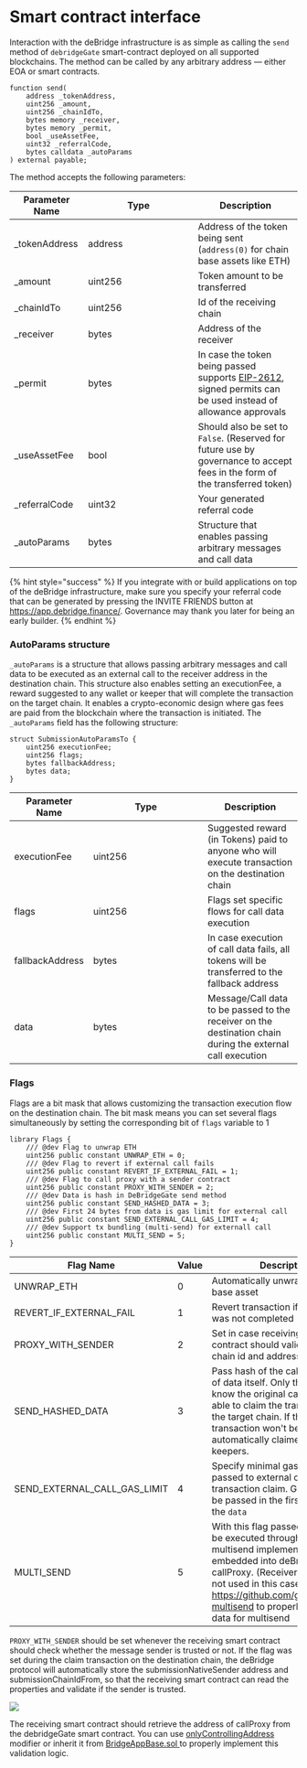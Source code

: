 # Smart contract interface

Interaction with the deBridge infrastructure is as simple as calling the `send` method of `debridgeGate` smart-contract deployed on all supported blockchains. The method can be called by any arbitrary address — either EOA or smart contracts.

```solidity
function send(
    address _tokenAddress,
    uint256 _amount,
    uint256 _chainIdTo,
    bytes memory _receiver,
    bytes memory _permit,
    bool _useAssetFee,
    uint32 _referralCode,
    bytes calldata _autoParams
) external payable;
```

The method accepts the following parameters:

<table><thead><tr><th>Parameter Name</th><th width="176.33333333333331">Type</th><th>Description</th></tr></thead><tbody><tr><td>_tokenAddress</td><td>address</td><td>Address of the token being sent (<code>address(0)</code> for chain base assets like ETH)</td></tr><tr><td>_amount</td><td>uint256</td><td>Token amount to be transferred</td></tr><tr><td>_chainIdTo</td><td>uint256</td><td>Id of the receiving chain</td></tr><tr><td>_receiver</td><td>bytes</td><td>Address of the receiver</td></tr><tr><td>_permit</td><td>bytes</td><td>In case the token being passed supports <a href="https://eips.ethereum.org/EIPS/eip-2612">EIP-2612</a>, signed permits can be used instead of allowance approvals</td></tr><tr><td>_useAssetFee</td><td>bool</td><td>Should also be set to <code>False</code>. (Reserved for future use by governance to accept fees in the form of the transferred token) </td></tr><tr><td>_referralCode</td><td>uint32</td><td>Your generated referral code</td></tr><tr><td>_autoParams</td><td>bytes</td><td>Structure that enables passing arbitrary messages and call data</td></tr></tbody></table>

{% hint style="success" %}
If you integrate with or build applications on top of the deBridge infrastructure, make sure you specify your referral code that can be generated by pressing the INVITE FRIENDS button at https://app.debridge.finance/. Governance may thank you later for being an early builder.
{% endhint %}

### AutoParams structure

`_autoParams` is a structure that allows passing arbitrary messages and call data to be executed as an external call to the receiver address in the destination chain. This structure also enables setting an executionFee, a reward suggested to any wallet or keeper that will complete the transaction on the target chain. It enables a crypto-economic design where gas fees are paid from the blockchain where the transaction is initiated. The `_autoParams` field has the following structure:

```solidity
struct SubmissionAutoParamsTo {
    uint256 executionFee;
    uint256 flags;
    bytes fallbackAddress;
    bytes data;
}
```

<table><thead><tr><th>Parameter Name</th><th width="184.2650802434975">Type</th><th>Description</th></tr></thead><tbody><tr><td>executionFee</td><td>uint256</td><td>Suggested reward (in Tokens) paid to anyone who will execute transaction on the destination chain</td></tr><tr><td>flags</td><td>uint256</td><td>Flags set specific flows for call data execution</td></tr><tr><td>fallbackAddress</td><td>bytes</td><td>In case execution of call data fails, all tokens will be transferred to the fallback address</td></tr><tr><td>data</td><td>bytes</td><td>Message/Call data to be passed to the receiver on the destination chain during the external call execution</td></tr></tbody></table>

### Flags

Flags are a bit mask that allows customizing the transaction execution flow on the destination chain. The bit mask means you can set several flags simultaneously by setting the corresponding bit of `flags` variable to 1

```solidity
library Flags {
    /// @dev Flag to unwrap ETH
    uint256 public constant UNWRAP_ETH = 0;
    /// @dev Flag to revert if external call fails
    uint256 public constant REVERT_IF_EXTERNAL_FAIL = 1;
    /// @dev Flag to call proxy with a sender contract
    uint256 public constant PROXY_WITH_SENDER = 2;
    /// @dev Data is hash in DeBridgeGate send method
    uint256 public constant SEND_HASHED_DATA = 3;
    /// @dev First 24 bytes from data is gas limit for external call
    uint256 public constant SEND_EXTERNAL_CALL_GAS_LIMIT = 4;
    /// @dev Support tx bundling (multi-send) for externall call
    uint256 public constant MULTI_SEND = 5;
}
```

<table><thead><tr><th width="338.9732241107918">Flag Name</th><th width="150">Value</th><th>Description</th></tr></thead><tbody><tr><td>UNWRAP_ETH</td><td>0</td><td>Automatically unwrap blockchain base asset</td></tr><tr><td>REVERT_IF_EXTERNAL_FAIL</td><td>1</td><td>Revert transaction if external call was not completed</td></tr><tr><td>PROXY_WITH_SENDER</td><td>2</td><td>Set in case receiving smart contract should validate sending chain id and address</td></tr><tr><td>SEND_HASHED_DATA</td><td>3</td><td>Pass hash of the call data instead of data itself. Only those who know the original call data will be able to claim the transaction on the target chain. If this flag is set, transaction won't be automatically claimed by external keepers.</td></tr><tr><td>SEND_EXTERNAL_CALL_GAS_LIMIT</td><td>4</td><td>Specify minimal gas limit to be passed to external call during the transaction claim. Gas limit should be passed in the first 4 bytes of the <code>data</code></td></tr><tr><td>MULTI_SEND</td><td>5</td><td>With this flag passed call data will be executed through Gnosis multisend implementation embedded into deBridge callProxy. (Receiver address is not used in this case). Use <a href="https://github.com/gnosis/ethers-multisend">https://github.com/gnosis/ethers-multisend</a> to properly configure data for multisend</td></tr></tbody></table>

`PROXY_WITH_SENDER` should be set whenever the receiving smart contract should check whether the message sender is trusted or not. If the flag was set during the claim transaction on the destination chain, the deBridge protocol will automatically store the submissionNativeSender address and submissionChainIdFrom, so that the receiving smart contract can read the properties and validate if the sender is trusted.

![](<../.gitbook/assets/Scheme 2.png>)

The receiving smart contract should retrieve the address of callProxy from the debridgeGate smart contract. You can use [onlyControllingAddress](https://github.com/debridge-finance/debridge-contracts-v1/blob/main/contracts/examples/BridgeAppBase.sol#L62) modifier or inherit it from [BridgeAppBase.sol ](https://github.com/debridge-finance/debridge-contracts-v1/blob/main/contracts/examples/BridgeAppBase.sol)to properly implement this validation logic.

